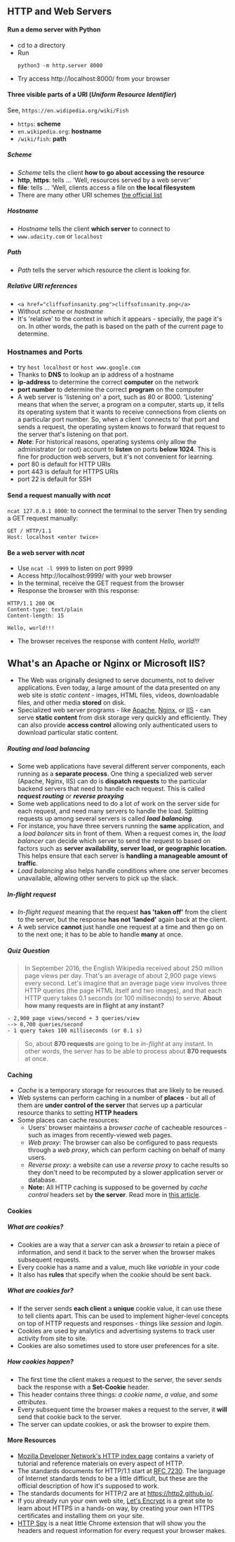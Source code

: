 ## HTTP and Web Servers
#### Run a demo server with Python
- cd to a directory
- Run
  ```
  python3 -m http.server 8000
  ```
- Try access http://localhost:8000/ from your browser

#### Three visible parts of a URI (_Uniform Resource Identifier_)

See, ```https://en.widipedia.org/wiki/Fish```

- ```https```: **scheme**
- ```en.wikipedia.org```: **hostname**
- ```/wiki/fish```: **path**

##### Scheme
- _Scheme_ tells the client **how to go about accessing the resource**
- **http**, **https**: tells ... 'Well, resources served by a web server'
- **file**: tells ... 'Well, clients access a file on **the local filesystem**
- There are many other URI schemes [the official list](https://www.iana.org/assignments/uri-schemes/uri-schemes.xhtml)

##### Hostname
- _Hostname_ tells the client **which server** to connect to
- ```www.udacity.com``` or ```localhost```

##### Path
- _Path_ tells the server which resource the client is looking for.

##### Relative URI references
- ```<a href="cliffsofinsanity.png">cliffsofinsanity.png</a>```
- Without _scheme_ or _hostname_
- It's 'relative' to the context in which it appears - specially, the page it's on. In other words, the path is based on the path of the current page to determine.

### Hostnames and Ports
- try ```host localhost``` or ```host www.google.com```
- Thanks to **DNS** to lookup an ip address of a hostname
- **ip-address** to determine the correct **computer** on the network
- **port number** to determine the correct **program** on the computer
- A web server is 'listening on' a port, such as 80 or 8000. 'Listening' means that when the server, a program on a computer, starts up, it tells its operating system that it wants to receive connections from clients on a particular port number. So, when a client 'connects to' that port and sends a request, the operating system knows to forward that request to the server that's listening on that port.
- **_Note_**: For historical reasons, operating systems only allow the administrator (or root) account to **listen** on ports **below 1024**. This is fine for production web servers, but it's not convenient for learning. 
- port 80 is default for HTTP URIs
- port 443 is default for HTTPS URIs
- port 22 is default for SSH

#### Send a request manually with _ncat_
```ncat 127.0.0.1 8000```: to connect the terminal to the server
Then try sending a GET request manually:
```
GET / HTTP/1.1
Host: localhost <enter twice>
```
#### Be a web server with _ncat_
- Use ```ncat -l 9999``` to listen on port 9999
- Access http://localhost:9999/ with your web browser
- In the terminal, receive the GET request from the browser
- Response the browser with this response:

```
HTTP/1.1 200 OK
Content-type: text/plain
Content-length: 15

Hello, world!!!
```

- The browser receives the response with content _Hello, world!!!_

## What's an Apache or Nginx or Microsoft IIS?
- The Web was originally designed to serve documents, not to deliver applications. Even today, a large amount of the data presented on any web site is _static content_ - images, HTML files, videos, downloadable files, and other media **stored** on disk.
- Specialized web server programs - like [Apache](https://httpd.apache.org/), [Nginx](https://www.nginx.com/resources/wiki/), or [IIS](https://www.iis.net/) - can serve **static content** from disk storage very quickly and efficiently. They can also provide **access control** allowing only authenticated users to download particular static content.

##### Routing and load balancing
- Some web applications have several different server components, each running as a **separate process**. One thing a specialized web server (Apache, Nginx, IIS) can do is **dispatch requests** to the particular backend servers that need to handle each request. This is called **_request routing_** or **_reverse proxying_**
- Some web applications need to do a lot of work on the server side for each request, and need many servers to handle the load. Splitting requests up among several servers is called **_load balancing_**. 
- For instance, you have three servers running the **same** application, and a _load balancer_ sits in front of them. When a request comes in, the _load balancer_ can decide which server to send the request to based on factors such as **server availability, server load, or geographic location.** This helps ensure that each server is **handling a manageable amount of traffic**.
- _Load balancing_ also helps handle conditions where one server becomes unavailable, allowing other servers to pick up the slack.

##### _In-flight request_
- _In-flight request_ meaning that the request **has 'taken off'** from the client to the server, but the response **has not 'landed'** again back at the client. 
- A web service **cannot** just handle one request at a time and then go on to the next one; it has to be able to handle **many** at once.

##### Quiz Question
> In September 2016, the English Wikipedia received about 250 million page views per day. That's an average of about 2,900 page views every second. Let's imagine that an average page view involves three HTTP queries (the page HTML itself and two images), and that each HTTP query takes 0.1 seconds (or 100 milliseconds) to serve. **About how many requests are in flight at any instant?**

```
- 2,900 page views/second + 3 queries/view
--> 8,700 queries/second
- 1 query takes 100 milliseconds (or 0.1 s)
```

> So, about **870 requests** are going to be _in-flight_ at any instant. In other words, the server has to be able to process about **870 requests** at once.

#### Caching
- _Cache_ is a temporary storage for resources that are likely to be reused.
- Web systems can perform caching in a number of **places** - but all of them are **under control of the server** that serves up a particular resource thanks to setting **HTTP headers**
- Some places can cache resources:
  - Users' browser maintains a _browser cache_ of cacheable resources - such as images from recently-viewed web pages.
  - _Web proxy_: The browser can also be configured to pass requests through a _web proxy_, which can perform caching on behalf of many users.
  - _Reverse proxy_: a website can use a _reverse proxy_ to cache results so they don't need to be recomputed by a slower application server or database.
  - **Note:** All HTTP caching is supposed to be governed by _cache control_ headers set by **the server**. Read more in [this article](https://developers.google.com/web/fundamentals/performance/optimizing-content-efficiency/http-caching).

#### Cookies
##### What are cookies?
- Cookies are a way that a _server_ can ask a _browser_ to retain a piece of information, and send it back to the server when the browser makes subsequent requests.
- Every cookie has a name and a value, much like _variable_ in your code
- It also has **rules** that specify when the cookie should be sent back.

##### What are cookies for?
- If the server sends **each client** a **unique** cookie value, it can use these to tell clients apart. This can be used to implement higher-level concepts on top of HTTP requests and responses - things like _session_ and _login_.
- Cookies are used by analytics and advertising systems to track user activity from site to site.
- Cookies are also sometimes used to store user preferences for a site.

##### How cookies happen?
- The first time the client makes a request to the server, the sever sends back the response with a **Set-Cookie** header.
- This header contains three things: _a cookie name_, _a value_, and _some attributes_.
- Every subsequent time the browser makes a request to the server, it **will** send that cookie back to the server.
- The server can update cookies, or ask the browser to expire them.

#### More Resources
- [Mozilla Developer Network's HTTP index page](https://developer.mozilla.org/en-US/docs/Web/HTTP) contains a variety of tutorial and reference materials on every aspect of HTTP.
- The standards documents for HTTP/1.1 start at [RFC 7230](https://tools.ietf.org/html/rfc7230). The language of Internet standards tends to be a little difficult, but these are the official description of how it's supposed to work.
- The standards documents for HTTP/2 are at https://http2.github.io/.
- If you already run your own web site, [Let's Encrypt](https://letsencrypt.org/) is a great site to learn about HTTPS in a hands-on way, by creating your own HTTPS certificates and installing them on your site.
- [HTTP Spy](https://chrome.google.com/webstore/detail/http-spy/agnoocojkneiphkobpcfoaenhpjnmifb?hl=en) is a neat little Chrome extension that will show you the headers and request information for every request your browser makes.